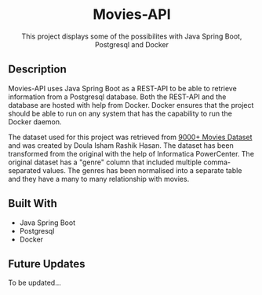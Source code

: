 <h1 align="center">Movies-API</h1>
<p align="center"> This project displays some of the possibilites with Java Spring Boot, Postgresql and Docker</p>

<h2 align="left">Description</h2>
<p align="left">
Movies-API uses Java Spring Boot as a REST-API to be able to retrieve information from a Postgresql database. Both the REST-API and the database are hosted with help from Docker. Docker ensures that the project should be able to run on any system that has the capability to run the Docker daemon.</p>

<p align="left">
The dataset used for this project was retrieved from <a href="https://www.kaggle.com/datasets/disham993/9000-movies-dataset">9000+ Movies Dataset</a> and was created by Doula Isham Rashik Hasan. The dataset has been transformed from the original with the help of Informatica PowerCenter. The original dataset has a "genre" column that included multiple comma-separated values. The genres has been normalised into a separate table and they have a many to many relationship with movies.
</p>



## Built With

- Java Spring Boot
- Postgresql
- Docker

## Future Updates

To be updated...
